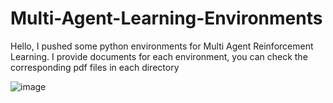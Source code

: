 # Multi-Agent-Learning-Environments
Hello, I pushed some python environments for Multi Agent Reinforcement Learning. I provide documents for each environment, you can check the corresponding pdf files in each directory

![image](https://github.com/Bigpig4396/Multi-Agent-Reinforcement-Learning-Environment/blob/master/README/Soccer.gif)
